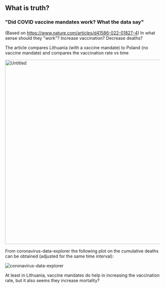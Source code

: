 ## What is truth?

### "Did COVID vaccine mandates work? What the data say"
(Based on https://www.nature.com/articles/d41586-022-01827-4)
In what sense should they "work"? Increase vaccination? Decrease deaths?

The article compares Lithuania (with a vaccine mandate) to Poland (no vaccine mandate) and compares the vaccination rate vs time

<img width="600" alt="Untitled" src="https://user-images.githubusercontent.com/5073648/177785427-ead2789f-3512-410a-ab02-fe2bed2af64f.png">

From coronavirus-data-explorer the following plot on the cumulative deaths can be obtained (adjusted for the same time interval):  

![coronavirus-data-explorer](https://user-images.githubusercontent.com/5073648/177785007-10d85c73-4bf5-4181-a974-a1ca66b0f291.png)

At least in Lithuania, vaccine mandates do help in increasing the vaccination rate, but it also seems they increase mortality?
